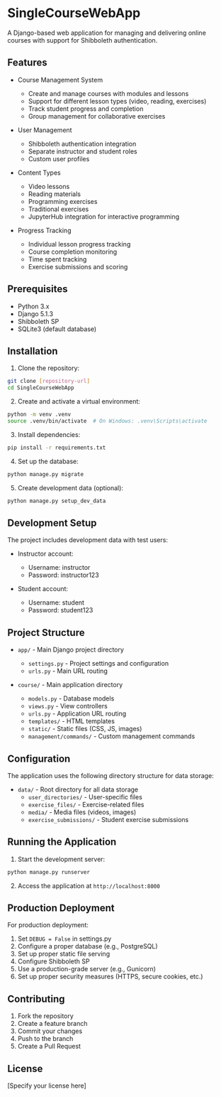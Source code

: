 # SingleCourseWebApp

A Django-based web application for managing and delivering online courses with support for Shibboleth authentication.

## Features

- Course Management System
  - Create and manage courses with modules and lessons
  - Support for different lesson types (video, reading, exercises)
  - Track student progress and completion
  - Group management for collaborative exercises

- User Management
  - Shibboleth authentication integration
  - Separate instructor and student roles
  - Custom user profiles

- Content Types
  - Video lessons
  - Reading materials
  - Programming exercises
  - Traditional exercises
  - JupyterHub integration for interactive programming

- Progress Tracking
  - Individual lesson progress tracking
  - Course completion monitoring
  - Time spent tracking
  - Exercise submissions and scoring

## Prerequisites

- Python 3.x
- Django 5.1.3
- Shibboleth SP
- SQLite3 (default database)

## Installation

1. Clone the repository:
```bash
git clone [repository-url]
cd SingleCourseWebApp
```

2. Create and activate a virtual environment:
```bash
python -m venv .venv
source .venv/bin/activate  # On Windows: .venv\Scripts\activate
```

3. Install dependencies:
```bash
pip install -r requirements.txt
```

4. Set up the database:
```bash
python manage.py migrate
```

5. Create development data (optional):
```bash
python manage.py setup_dev_data
```

## Development Setup

The project includes development data with test users:

- Instructor account:
  - Username: instructor
  - Password: instructor123

- Student account:
  - Username: student
  - Password: student123

## Project Structure

- `app/` - Main Django project directory
  - `settings.py` - Project settings and configuration
  - `urls.py` - Main URL routing

- `course/` - Main application directory
  - `models.py` - Database models
  - `views.py` - View controllers
  - `urls.py` - Application URL routing
  - `templates/` - HTML templates
  - `static/` - Static files (CSS, JS, images)
  - `management/commands/` - Custom management commands

## Configuration

The application uses the following directory structure for data storage:

- `data/` - Root directory for all data storage
  - `user_directories/` - User-specific files
  - `exercise_files/` - Exercise-related files
  - `media/` - Media files (videos, images)
  - `exercise_submissions/` - Student exercise submissions

## Running the Application

1. Start the development server:
```bash
python manage.py runserver
```

2. Access the application at `http://localhost:8000`

## Production Deployment

For production deployment:

1. Set `DEBUG = False` in settings.py
2. Configure a proper database (e.g., PostgreSQL)
3. Set up proper static file serving
4. Configure Shibboleth SP
5. Use a production-grade server (e.g., Gunicorn)
6. Set up proper security measures (HTTPS, secure cookies, etc.)

## Contributing

1. Fork the repository
2. Create a feature branch
3. Commit your changes
4. Push to the branch
5. Create a Pull Request

## License

[Specify your license here]


